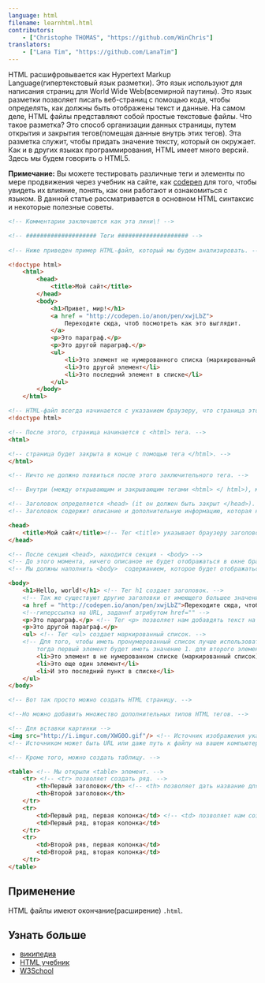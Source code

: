 ```yaml
---
language: html
filename: learnhtml.html
contributors:
    - ["Christophe THOMAS", "https://github.com/WinChris"]
translators:
    - ["Lana Tim", "https://github.com/LanaTim"]
---
```


HTML расшифровывается как Hypertext Markup Language(гипертекстовый язык разметки).
Это язык используют для написания страниц для World Wide Web(всемирной паутины).
Это язык разметки позволяет писать веб-страниц с помощью кода, чтобы определять, 
как должны быть отображены текст и данные.
На самом деле, HTML файлы представляют собой простые текстовые файлы.
Что такое разметка? Это способ организации данных страницы,
путем открытия и закрытия тегов(помещая данные внутрь этих тегов).
Эта разметка служит, чтобы придать значение тексту, который он окружает.
Как и в других языках программирования, HTML имеет много версий. Здесь мы будем говорить о HTML5.


**Примечание:** Вы можете тестировать различные теги и элементы по мере продвижения 
через учебник на сайте, как [codepen](http://codepen.io/pen/) для того, чтобы увидеть 
их влияние, понять, как они работают и ознакомиться с языком.
В данной статье рассматривается в основном HTML синтаксис и некоторые полезные советы.

```html
<!-- Комментарии заключаются как эта лини\! -->

<!-- #################### Теги #################### -->
   
<!-- Ниже приведен пример HTML-файл, который мы будем анализировать. -->

<!doctype html>
	<html>
		<head>
			<title>Мой сайт</title>
		</head>
		<body>
			<h1>Привет, мир!</h1>
			<a href = "http://codepen.io/anon/pen/xwjLbZ">
				Переходите сюда, чтоб посмотреть как это выглядит.
			</a>
			<p>Это параграф.</p>
			<p>Это другой параграф.</p>
			<ul>
				<li>Это элемент не нумерованного списка (маркированный список)</li>
				<li>Это другой элемент</li>
				<li>Это последний элемент в списке</li>
			</ul>
		</body>
	</html>

<!-- HTML-файл всегда начинается с указанием браузеру, что страница это HTML. -->
<!doctype html>

<!-- После этого, страница начинается с <html> тега. -->
<html>

<!-- страница будет закрыта в конце с помощью тега </html>. -->
</html>

<!-- Ничто не должно появиться после этого заключительного тега. -->

<!-- Внутри (между открывающим и закрывающим тегами <html> </ html>), мы находим: -->

<!-- Заголовок определяется <head> (it он должен быть закрыт </head>). -->
<!-- Заголовок содержит описание и дополнительную информацию, которая не отображается; это метаданные. -->

<head>
	<title>Мой сайт</title><!-- Тег <title> указывает браузеру заголовок, чтобы показать в строке заголовка названия и вкладки браузера окна. -->
</head>

<!-- После секция <head>, находится секция - <body> -->
<!-- До этого момента, ничего описаное не будет отображаться в окне браузера. -->
<!-- Мы должны наполнить <body>  содержанием, которое будет отображаться. -->

<body>
	<h1>Hello, world!</h1> <!-- Тег h1 создает заголовок. -->
	<!-- Так же существуют другие заголовки от имеющего большее значение <h1> по убыванию к  <h6>. -->
	<a href = "http://codepen.io/anon/pen/xwjLbZ">Переходите сюда, чтоб посмотреть как это выглядит.</a>
	<!--гиперссылка на URL, заданнf атрибутом href="" -->
	<p>Это параграф.</p> <!-- Тег <p> позволяет нам добавдять текст на странице HTML. -->
	<p>Это другой параграф.</p>
	<ul> <!-- Тег <ul> создает маркированный список. -->
	<!-- Для того, чтобы иметь пронумерованный список лучше использовать <ol> 
		тогда первый элемент будет иметь значение 1. для второго элемента, 2. и так далее. -->
		<li>Это элемент в не нумерованном списке (маркированный список)</li>
		<li>Это еще один элемент</li>
		<li>И это последний пункт в списке</li>
	</ul>
</body>

<!-- Вот так просто можно создать HTML страницу. -->

<!--Но можно добавить множество дополнительных типов HTML тегов. -->

<!-- Для вставки картинки -->
<img src="http://i.imgur.com/XWG0O.gif"/> <!-- Источник изображения указывается с помощью атрибута src="" -->
<!-- Источником может быть URL или даже путь к файлу на вашем компьютере. -->

<!-- Кроме того, можно создать таблицу. -->

<table> <!-- Мы открыли <table> элемент. -->
	<tr> <!-- <tr> позволяет создать ряд. -->
		<th>Первый заголовок</th> <!-- <th> позволяет дать название для столбца таблицы. -->
		<th>Второй заголовок</th>
	</tr>
	<tr>
		<td>Первый ряд, первая колонка</td> <!-- <td> позволяет нам создать ячейку таблицы. -->
		<td>Первый ряд, вторая колонка</td>
	</tr>
	<tr>
		<td>Второй ряв, первая колонка</td>
		<td>Второй ряд, вторая колонка</td>
	</tr>
</table>

```

## Применение

HTML файлы имеют окончание(расширение) `.html`.

## Узнать больше

* [википедиа](https://en.wikipedia.org/wiki/HTML)
* [HTML учебник](https://developer.mozilla.org/en-US/docs/Web/HTML)
* [W3School](http://www.w3schools.com/html/html_intro.asp)
